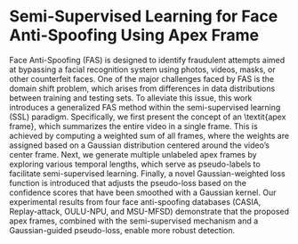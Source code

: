 # Semi-Supervised Learning for Face Anti-Spoofing Using Apex Frame

Face Anti-Spoofing (FAS) is designed to identify fraudulent attempts aimed at bypassing a facial recognition system using photos, videos, masks, or other counterfeit faces. One of the major challenges faced by FAS is the domain shift problem, which arises from differences in data distributions between training and testing sets. To alleviate this issue, this work introduces a generalized FAS method within the semi-supervised learning (SSL) paradigm. Specifically, we first present the concept of an \textit{apex frame}, which summarizes the entire video in a single frame. This is achieved by computing a weighted sum of all frames, where the weights are assigned based on a Gaussian distribution centered around the video’s center frame. Next, we generate multiple unlabeled apex frames by exploring various temporal lengths, which serve as pseudo-labels to facilitate semi-supervised learning. Finally, a novel Gaussian-weighted loss function is introduced that adjusts the pseudo-loss based on the confidence scores that have been smoothed with a Gaussian kernel. Our experimental results from four face anti-spoofing databases (CASIA, Replay-attack, OULU-NPU, and MSU-MFSD) demonstrate that the proposed apex frames, combined with the semi-supervised mechanism and a Gaussian-guided pseudo-loss, enable more robust detection.
